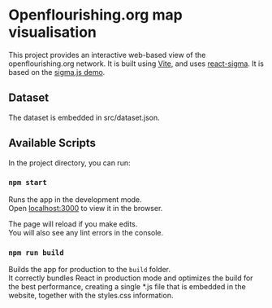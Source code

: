 # Openflourishing.org map visualisation

This project provides an interactive web-based view of the openflourishing.org network. It is built using [Vite](https://vitejs.dev/), and uses [react-sigma](https://sim51.github.io/react-sigma/). It is based on the [sigma.js demo](https://github.com/jacomyal/sigma.js/tree/main/packages/demo).

## Dataset

The dataset is embedded in src/dataset.json.

## Available Scripts

In the project directory, you can run:

### `npm start`

Runs the app in the development mode.\
Open [localhost:3000](http://localhost:3000) to view it in the browser.

The page will reload if you make edits.\
You will also see any lint errors in the console.

### `npm run build`

Builds the app for production to the `build` folder.\
It correctly bundles React in production mode and optimizes the build for the best performance, creating a single *.js file that is embedded in the website, together with the styles.css information.
